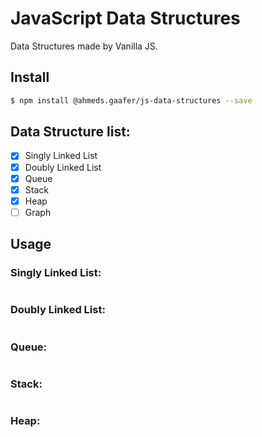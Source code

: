 # JavaScript Data Structures

<a href="https://img.shields.io/npm/l/@ahmeds.gaafer/js-data-structures"></a>

Data Structures made by Vanilla JS.

## Install

```bash
$ npm install @ahmeds.gaafer/js-data-structures --save
```

## Data Structure list:

- [x] Singly Linked List
- [x] Doubly Linked List
- [x] Queue
- [x] Stack
- [x] Heap
- [ ] Graph

## Usage

### Singly Linked List:

```JS
```

### Doubly Linked List:

```JS
```

### Queue:

```JS
```

### Stack:

```JS
```

### Heap:

```JS
```
